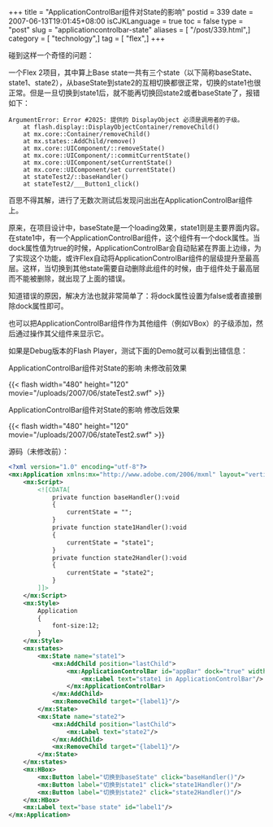 +++
title = "ApplicationControlBar组件对State的影响"
postid = 339
date = 2007-06-13T19:01:45+08:00
isCJKLanguage = true
toc = false
type = "post"
slug = "applicationcontrolbar-state"
aliases = [ "/post/339.html",]
category = [ "technology",]
tag = [ "flex",]
+++


碰到这样一个奇怪的问题：

一个Flex 2项目，其中算上Base state一共有三个state（以下简称baseState、state1、state2），从baseState到state2的互相切换都很正常，切换的state1也很正常。但是一旦切换到state1后，就不能再切换回state2或者baseState了，报错如下：

```
ArgumentError: Error #2025: 提供的 DisplayObject 必须是调用者的子级。
	at flash.display::DisplayObjectContainer/removeChild()
	at mx.core::Container/removeChild()
	at mx.states::AddChild/remove()
	at mx.core::UIComponent/::removeState()
	at mx.core::UIComponent/::commitCurrentState()
	at mx.core::UIComponent/setCurrentState()
	at mx.core::UIComponent/set currentState()
	at stateTest2/::baseHandler()
	at stateTest2/___Button1_click()
```

百思不得其解，进行了无数次测试后发现问出出在ApplicationControlBar组件上。

<!--more-->

原来，在项目设计中，baseState是一个loading效果，state1则是主要界面内容。在state1中，有一个ApplicationControlBar组件，这个组件有一个dock属性。当dock属性值为true的时候，ApplicationControlBar会自动贴紧在界面上边缘，为了实现这个功能，或许Flex自动将ApplicationControlBar组件的层级提升至最高层。这样，当切换到其他state需要自动删除此组件的时候，由于组件处于最高层而不能被删除，就出现了上面的错误。

知道错误的原因，解决方法也就非常简单了：将dock属性设置为false或者直接删除dock属性即可。

也可以把ApplicationControlBar组件作为其他组件（例如VBox）的子级添加，然后通过操作其父组件来显示它。

如果是Debug版本的Flash Player，测试下面的Demo就可以看到出错信息：

ApplicationControlBar组件对State的影响 未修改前效果  

{{< flash width="480" height="120" movie="/uploads/2007/06/stateTest2.swf" >}}

ApplicationControlBar组件对State的影响 修改后效果  

{{< flash width="480" height="120" movie="/uploads/2007/06/stateTest2.swf" >}}

源码（未修改前）：

``` xml
<?xml version="1.0" encoding="utf-8"?>
<mx:Application xmlns:mx="http://www.adobe.com/2006/mxml" layout="vertical">
	<mx:Script>
		<![CDATA[
			private function baseHandler():void
			{
				currentState = "";
			}
			private function state1Handler():void
			{
				currentState = "state1";
			}
			private function state2Handler():void
			{
				currentState = "state2";
			}
		]]>
	</mx:Script>
	<mx:Style>
		Application
		{
			font-size:12;
		}
	</mx:Style>
	<mx:states>
		<mx:State name="state1">
			<mx:AddChild position="lastChild">
				<mx:ApplicationControlBar id="appBar" dock="true" width="100%">
					<mx:Label text="state1 in ApplicationControlBar"/>
				</mx:ApplicationControlBar>
			</mx:AddChild>
			<mx:RemoveChild target="{label1}"/>
		</mx:State>
		<mx:State name="state2">
			<mx:AddChild position="lastChild">
				<mx:Label text="state2"/>
			</mx:AddChild>
			<mx:RemoveChild target="{label1}"/>
		</mx:State>
	</mx:states>
	<mx:HBox>
		<mx:Button label="切换到baseState" click="baseHandler()"/>
		<mx:Button label="切换到state1" click="state1Handler()"/>
		<mx:Button label="切换到state2" click="state2Handler()"/>
	</mx:HBox>
	<mx:Label text="base state" id="label1"/>
</mx:Application>
```
